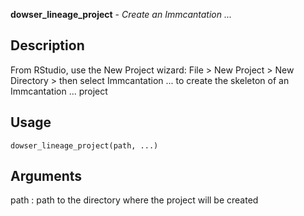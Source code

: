 **dowser_lineage_project** - *Create an Immcantation ...*

Description
--------------------

From RStudio, use the New Project wizard: File > New Project >
New Directory > then select  Immcantation ...
to create the skeleton of an Immcantation ... project


Usage
--------------------
```
dowser_lineage_project(path, ...)
```

Arguments
-------------------

path
:   path to the directory where the project will be created











